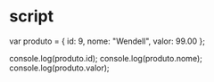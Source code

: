 # script

var produto = {
  id: 9,
  nome: "Wendell",
  valor: 99.00
};

console.log(produto.id);
console.log(produto.nome);
console.log(produto.valor);


